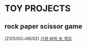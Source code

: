 # TOY PROJECTS

## rock paper scissor game

(23/5/02~06/02)
[가위 바위 보 게임](https://garlicscent-toy-projects.netlify.app/src/rock/rockpaperscissorsgame)
